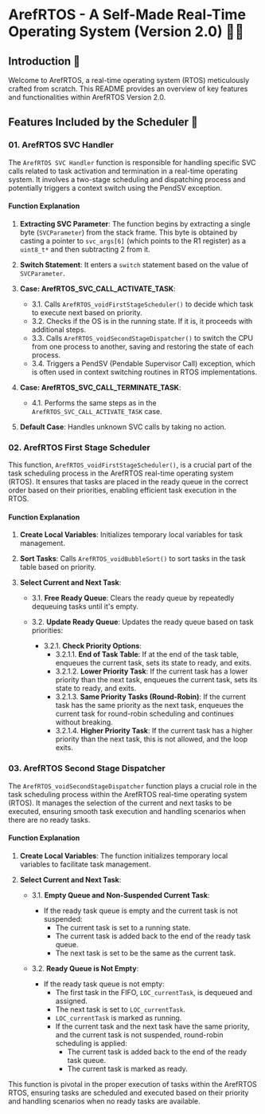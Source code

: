 # ArefRTOS - A Self-Made Real-Time Operating System (Version 2.0) 👨‍💻

## Introduction 🌟

Welcome to ArefRTOS, a real-time operating system (RTOS) meticulously crafted from scratch. This README provides an overview of key features and functionalities within ArefRTOS Version 2.0.

## Features Included by the Scheduler 🚀

### 01. ArefRTOS SVC Handler

The `ArefRTOS SVC Handler` function is responsible for handling specific SVC calls related to task activation and termination in a real-time operating system. It involves a two-stage scheduling and dispatching process and potentially triggers a context switch using the PendSV exception.

#### Function Explanation

1. **Extracting SVC Parameter**: The function begins by extracting a single byte (`SVCParameter`) from the stack frame. This byte is obtained by casting a pointer to `svc_args[6]` (which points to the R1 register) as a `uint8_t*` and then subtracting 2 from it.

2. **Switch Statement**: It enters a `switch` statement based on the value of `SVCParameter`.

3. **Case: ArefRTOS_SVC_CALL_ACTIVATE_TASK**:
   - 3.1. Calls `ArefRTOS_voidFirstStageScheduler()` to decide which task to execute next based on priority.
   - 3.2. Checks if the OS is in the running state. If it is, it proceeds with additional steps.
   - 3.3. Calls `ArefRTOS_voidSecondStageDispatcher()` to switch the CPU from one process to another, saving and restoring the state of each process.
   - 3.4. Triggers a PendSV (Pendable Supervisor Call) exception, which is often used in context switching routines in RTOS implementations.

4. **Case: ArefRTOS_SVC_CALL_TERMINATE_TASK**:
   - 4.1. Performs the same steps as in the `ArefRTOS_SVC_CALL_ACTIVATE_TASK` case.

5. **Default Case**: Handles unknown SVC calls by taking no action.

### 02. ArefRTOS First Stage Scheduler

This function, `ArefRTOS_voidFirstStageScheduler()`, is a crucial part of the task scheduling process in the ArefRTOS real-time operating system (RTOS). It ensures that tasks are placed in the ready queue in the correct order based on their priorities, enabling efficient task execution in the RTOS.

#### Function Explanation

1. **Create Local Variables**: Initializes temporary local variables for task management.

2. **Sort Tasks**: Calls `ArefRTOS_voidBubbleSort()` to sort tasks in the task table based on priority.

3. **Select Current and Next Task**:
   - 3.1. **Free Ready Queue**: Clears the ready queue by repeatedly dequeuing tasks until it's empty.
   - 3.2. **Update Ready Queue**: Updates the ready queue based on task priorities:

     - 3.2.1. **Check Priority Options**:
       - 3.2.1.1. **End of Task Table**: If at the end of the task table, enqueues the current task, sets its state to ready, and exits.
       - 3.2.1.2. **Lower Priority Task**: If the current task has a lower priority than the next task, enqueues the current task, sets its state to ready, and exits.
       - 3.2.1.3. **Same Priority Tasks (Round-Robin)**: If the current task has the same priority as the next task, enqueues the current task for round-robin scheduling and continues without breaking.
       - 3.2.1.4. **Higher Priority Task**: If the current task has a higher priority than the next task, this is not allowed, and the loop exits.

### 03. ArefRTOS Second Stage Dispatcher

The `ArefRTOS_voidSecondStageDispatcher` function plays a crucial role in the task scheduling process within the ArefRTOS real-time operating system (RTOS). It manages the selection of the current and next tasks to be executed, ensuring smooth task execution and handling scenarios when there are no ready tasks.

#### Function Explanation

1. **Create Local Variables**: The function initializes temporary local variables to facilitate task management.
   
3. **Select Current and Next Task**:
   - 3.1. **Empty Queue and Non-Suspended Current Task**:
     - If the ready task queue is empty and the current task is not suspended:
       - The current task is set to a running state.
       - The current task is added back to the end of the ready task queue.
       - The next task is set to be the same as the current task.

   - 3.2. **Ready Queue is Not Empty**:
     - If the ready task queue is not empty:
       - The first task in the FIFO, `LOC_currentTask`, is dequeued and assigned.
       - The next task is set to `LOC_currentTask`.
       - `LOC_currentTask` is marked as running.
       - If the current task and the next task have the same priority, and the current task is not suspended, round-robin scheduling is applied:
         - The current task is added back to the end of the ready task queue.
         - The current task is marked as ready.

This function is pivotal in the proper execution of tasks within the ArefRTOS RTOS, ensuring tasks are scheduled and executed based on their priority and handling scenarios when no ready tasks are available.
